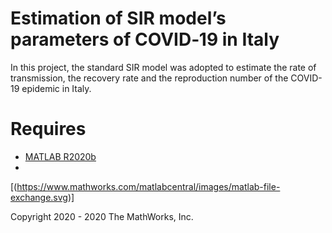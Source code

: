 # Estimation of SIR model’s parameters of COVID‑19 in Italy
In this project, the standard SIR model was adopted to estimate the rate of transmission, the recovery rate and the reproduction number of the COVID-19 epidemic in Italy.

# Requires
- [MATLAB R2020b](https://www.mathworks.com/products/matlab.html)
- 
[(https://www.mathworks.com/matlabcentral/images/matlab-file-exchange.svg)]


Copyright 2020 - 2020 The MathWorks, Inc.
